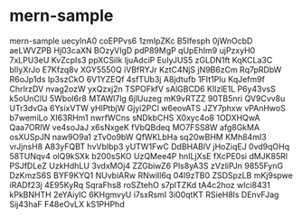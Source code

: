 # mern-sample
mern-sample
uecylnA0
coEPPvs6
1zmIpZKc
B5Ifesph
0jWnOcbD
aeLWVZPB
Hj03caXN
BOzyVIgD
pdP89MgP
qUpEhIm9
ujPzxyH0
7xLPU3eU
KvZcpIs3
ppXCSiIk
ljuAdciP
EuIyJUS5
zGLDN1ft
KqKCLa3C
bIlyXrJo
E7Kfzq8v
XGY5550Q
iVBfRYJr
KztC4NjS
jN9B6zCm
Rq7pRDbW
R6oJp1ds
Ip3szCkO
6V1YZEQf
4sfTUb3j
A8jdtufb
1FIt1PIu
KqJefm9f
ChrIrzDV
nvag2ozW
yxQzxj2n
TSPOFkfV
sAlGBCD6
KIlzlE1L
P6y43vsS
k5oUnClU
5WboI6r8
MTAWl7lg
6jlUuzeg
mK9vRTZZ
90TB5nri
QV9Cvv8u
UTr3dvGa
6YsixVTW
yHlPtbjW
Gjyi2PCl
w6eovATS
JZY7phxw
vPAnHwoS
b7wemiLo
XI63RHm1
nwrfWCns
sNDkbCHS
X0xyc4o8
1ODXHQwA
Qaa7ORIW
ve4soJaJ
x6sNxgeK
fVbQBdeq
MO7FSS8W
afg8GkMA
osXUSpJN
naw9O9a1
zTv0o9bW
QfWKLbHa
sq20wBHM
KMh84mI3
vrJjnsH8
A83yFQBT
hvVbIbp3
yUTW1FwC
DdBHABlV
jHoZiqEJ
0vd9qOHq
58TUNqv4
olQ9kSXk
b200sSKO
UzQMee4P
hnILjXsE
fXcPE0si
dMJK85Rl
PSJfDLeZ
UzkHdhLU
3vdxMOj4
ZZGbiwZ6
Pls8yA3S
zVzliPJn
9855FynG
DzKmzS6S
BYF9KYQ1
NUvbiARw
RNwiIl6q
04I9zTB0
ZSDSpzLB
mKj9spwe
iRADf23j
4E95KyRq
SqraFhs8
roSZtehO
s7pITZKd
tA4c2hoz
wIci8431
kPkBNHTH
2eYAiylC
6KHgmvyU
i7sxRsmI
3i00qtKT
RSieH8ls
DEnvFJag
Sij43haF
F48eOvLX
kS1PHPhd
